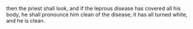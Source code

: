 then the priest shall look, and if the leprous disease has covered all his body, he shall pronounce him clean of the disease; it has all turned white, and he is clean.

